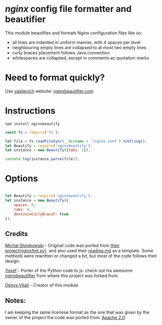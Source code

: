 # *nginx* config file formatter and beautifier
This module beautifies and formats Nginx configuration files like so:

* all lines are indented in uniform manner, with 4 spaces per level
* neighbouring empty lines are collapsed to at most two empty lines
* curly braces placement follows Java convention
* whitespaces are collapsed, except in comments an quotation marks

# Need to format quickly?
Use [vasilevich](https://github.com/vasilevich/) website: [nginxbeautifier.com](https://nginxbeautifier.com)

# Instructions
`npm install nginxbeautify`  

```js
const fs = require('fs');

let file = fs.readFileSync(__dirname + '/nginx.conf').toString();
let Beautify = require('nginxbeautify');
let instance = new Beautify({tabs: 1});

console.log(instance.parse(file));
```

# Options
```js

let Beautify = require('nginxbeautify');
let instance = new Beautify({
    spaces: 0,
    tabs: 0,
    dontJoinCurlyBracet: true
});
```

## Credits

[Michał Słomkowski](https://github.com/1connect) - Original code was ported from [their project](https://github.com/1connect/nginx-config-formatter)([nginxfmt.py](https://github.com/1connect/nginx-config-formatter/blob/master/nginxfmt.py)), and also used their [readme.md](https://github.com/1connect/nginx-config-formatter/blob/master/README.md) as a template. Some methods were rewritten or changed a bit, but most of the code follows their design.

[Yosef](https://github.com/vasilevich/) - Porter of the Python code to js: check out his
  awesome [nginxbeautifier](https://github.com/vasilevich/nginxbeautifier) from where this project was forked from.

[Denys Vitali](https://github.com/denysvitali/) - Creator of this module


## Notes:
I am keeping the same licenese format as the one that was given by the owner of the project the code was ported from: [Apache 2.0](https://github.com/vasilevich/nginxbeautifier/blob/master/LICENSE).
